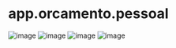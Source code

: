 # app.orcamento.pessoal
![image](https://user-images.githubusercontent.com/39106898/135553739-5c01e9bc-70da-4823-82c2-5edf0c47b276.png)
![image](https://user-images.githubusercontent.com/39106898/135553788-8be82ee4-57e2-4c8a-b58e-4a0011ef36b5.png)
![image](https://user-images.githubusercontent.com/39106898/135553882-080383b3-e45f-4b07-a451-7a743ad05711.png)
![image](https://user-images.githubusercontent.com/39106898/135553965-4c0cf4ef-c88a-444d-ac37-0bb9a3f7e5d5.png)

